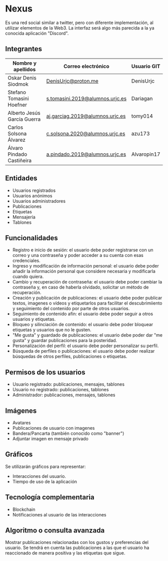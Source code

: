 # **Nexus**

Es una red social similar a twitter, pero con diferente implementación, al utilizar elementos de la Web3. La interfaz será algo más parecida a la ya conocida aplicación "Discord".


## Integrantes
| Nombre y apellidos | Correo electrónico | Usuario GIT |
| ------ | ------ | ------ |
| Oskar Denis Siodmok | DenisUrjc@proton.me | DenisUrjc |  
| Stefano Tomasini Hoefner | s.tomasini.2019@alumnos.urjc.es | Dariagan |    
| Alberto Jesús García Guerra | aj.garciag.2019@alumnos.urjc.es | tomy014 |  
| Carlos Solsona Álvarez | c.solsona.2020@alumnos.urjc.es | azu173 |  
| Álvaro Pindado Castiñeira | a.pindado.2019@alumnos.urjc.es | Alvaropin17 |  


## Entidades
* Usuarios registrados
* Usuarios anónimos
* Usuarios administradores
* Publicaciones
* Etiquetas
* Mensajería
* Tablones


## Funcionalidades
* Registro e inicio de sesión: el usuario debe poder registrarse con un correo y una contraseña y poder acceder a su cuenta con esas credenciales.
* Ingreso y modificación de información personal: el usuario debe poder añadir la información personal que considere necesaria y modificarla cuando quiera.
* Cambio y recuperación de contraseña: el usuario debe poder cambiar la contraseña y, en caso de haberla olvidado, solicitar un método de recuperación.
* Creación y publicación de publicaciones: el usuario debe poder publicar textos, imagenes o vídeos y etiquetarlos para facilitar el descubrimiiento y seguimiento del contenido por parte de otros usuarios.
* Seguimiento de contenido afín: el usuario debe poder seguir a otros usuarios y etiquetas.
* Bloqueo y silinciación de contenido: el usuario debe poder bloquear etiquetas y usuarios que no le gusten.
* "Me gusta" y guardado de publicaciones: el usuario debe poder dar "me gusta" y guardar publicaciones para la posteridad.
* Personalización del perfil: el usuario debe poder personalizar su perfil.
* Búsqueda de perfiles o publicaciones: el usuario debe poder realizar búsquedas de otros perfiles, publicaciones o etiquetas.


## Permisos de los usuarios
* Usuario registrado: publicaciones, mensajes, tablones
* Usuario no registrado: publicaciones, tablones
* Administrador: publicaciones, mensajes, tablones


## Imágenes
* Avatares
* Publicaciones de usuario con imagenes 
* Bandera/Pancarta (también conocido como "banner")
* Adjuntar imagen en mensaje privado


## Gráficos

Se utilizarán gráficos para representar:

* Interacciones del usuario.
* Tiempo de uso de la aplicación


## Tecnología complementaria
* Blockchain
* Notificaciones al usuario de las interacciones


## Algoritmo o consulta avanzada

Mostrar publicaciones relacionadas con los gustos y preferencias del usuario. Se tendrá en cuenta las publicaciones a las que el usuario ha reaccionado de manera positiva y las etiquetas que sigue.

